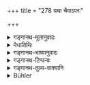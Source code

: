 +++
title = "278 यथा चैवाऽपरः"

+++

<details><summary>गङ्गानथ-मूलानुवादः</summary>

Just as, for purposes of śrāddha, the latter half of the month is preferable to the former half, so also, the afternoon is preferable to the forenoon.—(278)
</details>

<details><summary>मेधातिथिः</summary>

**पूर्वपक्षः** शुक्लपक्षः **अपरः** कृष्णपक्षः । चैत्रसिताद्या मासा इति । यथा **श्राद्धस्य** शुक्लपक्षात् कृष्णपक्षो **विशिष्यते** प्रकृष्टफलदो भवति, तथा **पूर्वाह्णाद् अपराह्णो** विशेषवचनात् । पूर्वाह्णे ऽपि कदाचित् कर्तव्यम् एवेति प्रतीयते ।

- <u>ननु</u> च प्रसिद्धेन दृष्टान्तेन भवितव्यम् । न चापरपक्षस्य पूर्वपक्षाच् छ्राद्धं प्रति विशेष उक्तः । 

- <u>केचिद्</u> आहुः । "कृष्णपक्षे दशम्यादौ" (म्ध् ३.२६६) इत्य् एतस्मात् प्रतीयते । 

- <u>एवं</u> तु ब्रूमः । "वचनात् त्व् अपूर्वत्वात्" (प्म्स् ३.५.२१) इत्य् अनेन न्यायेनाप्रतिसिद्धस्य दृष्टान्ततास्तीति । विधिर् अपि दृष्टान्तवचनाद् एव शक्यो ऽवगन्तुम् ॥ ३.२६८ ॥
</details>

<details><summary>गङ्गानथ-भाष्यानुवादः</summary>

‘*Fortner* *halt of the month*’ is the brighter fortnight; and ‘*latter half*’ is the darker fortnight;—months being counted from the brighter fortnight of *Caitra* onwards.

Just as, for purposes of Śrāddha, the darker fortnight is preferable to—is productive of better results than -the brighter fortnight, so is the afternoon preferable to the forenoon. From the declaration of this ‘preference,’ it follows that in some cases one might perform a
*śrāddha* during the forenoon also.

“As a rule, the illustration should be well known; as a matter of fact, however, nowhere has the text declared the superiority of the darker fortnight to the brighter fortnight, for purposes of *Śrāddha*. \[Hence the illustration is not apt\].”

Some people explain that the said superiority is understood from what has been said under 276, regarding the ‘darker fortnight’ and ‘days beginning with the tenth.’ Our explanation, however, is as follows:—According to the principle laid down in *Mīmāṃsāsūtra* 3. 5. 21, even an unknown fact can serve as an illustration; so that, in the case in question, from the citation of the illustration itself we may even deduce the necessary injunction (regarding the performance of
*Sharddhas* ( *Śrāddhas*?) during the darker fortnight).—(278)
</details>

<details><summary>गङ्गानथ-टिप्पन्यः</summary>

*Medhātithi* (P. 297, l. 16)—‘*Vacanāni tvapūrvatvāt*.’—This is Mīmāṃsā
sūtra 3.5.21. The question arising as to whether or not there should be
an ‘eating of remnants’ in the case of the *Soma juice*,—the conclusion
is that there should be the eating of it; and this conclusion is based
upon a passage referring to a totally different subject; which shows
that even an unknown fact can serve as an illustration in support of a
definite conclusion.

This verse is quoted in *Kālaviveka* (p. 366), which explains that the
precise meaning of the verse is that ‘from the three parts into which
the day is divided, forenoon, mid-day and afternoon, the afternoon is
superior to the other two.’

This verse is quoted in *Aparārka* (p. 465), which adds that the term
‘*aparāhṇa*’ stands here, not for the fourth part of the day divided
into five parts, but simply for ‘the latter half of the day,’ which is
its etymological meaning;—in *Puruṣārthacintāmaṇi* (p. 373);—in
*Śrāddhakriyakaumudī* (p. 314);—in *Varṣakriyākaumudī* (p. 236);—in
*Śrāddhakaumudī* (p. 248); and in *Kālamādhava* (p. 109).
</details>

<details><summary>गङ्गानथ-तुल्य-वाक्यानि</summary>

*Āpastamba-Dharmasūtra*. (2.16.45).—‘The afternoon of the darker
fortnight is more commendable.’

*Yājñavalkya* (1.226).—‘Having worshipped the Brāhmaṇas *in the
afternoon*, etc.’

*Vyāsa* (Aparārka, p. 465).—‘Three *muhurtas* constitute the morning,
three *muhūrtas* again form the *Saṅgava*; three, *midday*; another
three, *afternoon*.

*Śruti* (Do.).—‘The morning is for the gods, the midday for men and the
afternoon for Pitṛs.’
</details>

<details><summary>Bühler</summary>

278	As the second half of the month is preferable to the first half, even so the afternoon is better for (the performance of) a funeral sacrifice than the forenoon.
</details>
